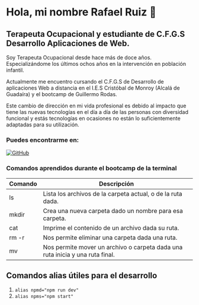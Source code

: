 # Hola, mi nombre Rafael Ruiz 👋
## Terapeuta Ocupacional y estudiante de C.F.G.S Desarrollo Aplicaciones de Web.

Soy Terapeuta Ocupacional desde hace más de doce años. Especializándome los últimos ochos años en la intervención en población infantil.

Actualmente me encuentro cursando el C.F.G.S de Desarrollo de aplicaciones Web a distancia en el I.E.S Cristóbal de Monroy (Alcalá de Guadaíra) y el bootcamp de Guillermo Rodas.

Este cambio de dirección en mi vida profesional es debido al impacto que tiene las nuevas tecnologías en el día a día de las personas con diversidad funcional y estás tecnologías en ocasiones no están lo suficientemente adaptadas para su utilización.

### Puedes encontrarme en:
[![GitHub](https://img.shields.io/badge/github-%23121011.svg?style=for-the-badge&logo=github&logoColor=white)](https://github.com/rafaelruizdev)



### Comandos aprendidos durante el bootcamp de la terminal

| Comando |                    Descripción                                               |
|---------|------------------------------------------------------------------------------|
|   ls    |Lista los archivos de la carpeta actual, o de la ruta dada.                   |
|  mkdir  |Crea una nueva carpeta dado un nombre para esa carpeta.                       |
|  cat    | Imprime el contenido de un archivo dada su ruta.                             |
|  rm -r  |Nos permite eliminar una carpeta dada una ruta.                               |
|   mv    |Nos permite mover un archivo o carpeta dada una ruta inicia y una ruta final. |


## Comandos alias útiles para el desarrollo
1. `alias npmd="npm run dev"`
2. `alias npms="npm start"`